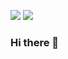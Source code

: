 <a href="https://www.instagram.com/baek_seungho_/" target="_blank"><img src="https://img.shields.io/badge/Instagram-E4405F?style=flat-square&logo=Instagram&logoColor=white"/></a>
<a href="https://www.facebook.com/profile.php?id=100002828953762" target="_blank"><img src="https://img.shields.io/badge/Facebook-1877F2?style=flat-square&logo=Facebook&logoColor=white"/></a>
### Hi there 👋
